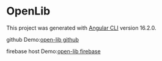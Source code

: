 # OpenLib

This project was generated with [Angular CLI](https://github.com/angular/angular-cli) version 16.2.0.

github Demo:[open-lib github](https://cookieseventeen.github.io/open-lib/)

firebase host Demo:[open-lib firebase](https://angular-demo-firebase-461e8.web.app/)
